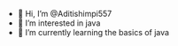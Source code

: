 - 👋 Hi, I’m @Aditishimpi557
- 👀 I’m interested in java 
- 🌱 I’m currently learning the basics of java

<!---
Aditishimpi557/Aditishimpi557 is a ✨ special ✨ repository because its `README.md` (this file) appears on your GitHub profile.
You can click the Preview link to take a look at your changes.
--->
